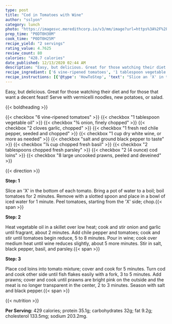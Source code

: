 ```yaml
---
type: post
title: "Cod in Tomatoes with Wine"
author: "sslyon"
category: lunch
photo: "https://imagesvc.meredithcorp.io/v3/mm/image?url=https%3A%2F%2Fimages.media-allrecipes.com%2Fuserphotos%2F2668917.jpg"
prep_time: "P0DT0H30M"
cook_time: "P0DT0H25M"
recipe_yield: "2 servings"
rating_value: 4.7625
review_count: 80
calories: "428.7 calories"
date_published: 12/13/2020 02:44 AM
description: "Easy, but delicious. Great for those watching their diet and for those that want a decent feast! Serve with vermicelli noodles, new potatoes, or salad."
recipe_ingredient: ['6 vine-ripened tomatoes', '1 tablespoon vegetable oil', '¾ onion, finely chopped', '2 cloves garlic, chopped', '1 fresh red chile pepper, seeded and chopped', '1 cup dry white wine, or more as needed', 'salt and ground black pepper to taste', '¼ cup chopped fresh basil', '2 tablespoons chopped fresh parsley', '2 (4 ounce) cod loins', '8 large uncooked prawns, peeled and deveined']
recipe_instructions: [{'@type': 'HowToStep', 'text': "Slice an 'X' in the bottom of each tomato. Bring a pot of water to a boil; boil tomatoes for 2 minutes. Remove with a slotted spoon and place in a bowl of iced water for 1 minute. Peel tomatoes, starting from the 'X' side; chop.\n"}, {'@type': 'HowToStep', 'text': 'Heat vegetable oil in a skillet over low heat; cook and stir onion and garlic until fragrant, about 2 minutes. Add chile pepper and tomatoes; cook and stir until tomatoes begin reduce, 5 to 8 minutes. Pour in wine; cook over medium heat until wine reduces slightly, about 5 more minutes. Stir in salt, black pepper, basil, and parsley.\n'}, {'@type': 'HowToStep', 'text': 'Place cod loins into tomato mixture; cover and cook for 5 minutes. Turn cod and cook other side until fish flakes easily with a fork, 3 to 5 minutes. Add prawns; cover and cook until prawns are bright pink on the outside and the meat is no longer transparent in the center, 2 to 3 minutes. Season with salt and black pepper.\n'}]
---
```


Easy, but delicious. Great for those watching their diet and for those that want a decent feast! Serve with vermicelli noodles, new potatoes, or salad. 

{{< boldheading >}}

{{< checkbox "6  vine-ripened tomatoes" >}}
{{< checkbox "1 tablespoon vegetable oil" >}}
{{< checkbox "¾  onion, finely chopped" >}}
{{< checkbox "2 cloves garlic, chopped" >}}
{{< checkbox "1  fresh red chile pepper, seeded and chopped" >}}
{{< checkbox "1 cup dry white wine, or more as needed" >}}
{{< checkbox "salt and ground black pepper to taste" >}}
{{< checkbox "¼ cup chopped fresh basil" >}}
{{< checkbox "2 tablespoons chopped fresh parsley" >}}
{{< checkbox "2 (4 ounce) cod loins" >}}
{{< checkbox "8 large uncooked prawns, peeled and deveined" >}}


{{< direction >}}

**Step: 1**

Slice an 'X' in the bottom of each tomato. Bring a pot of water to a boil; boil tomatoes for 2 minutes. Remove with a slotted spoon and place in a bowl of iced water for 1 minute. Peel tomatoes, starting from the 'X' side; chop.{{< span >}}

**Step: 2**

Heat vegetable oil in a skillet over low heat; cook and stir onion and garlic until fragrant, about 2 minutes. Add chile pepper and tomatoes; cook and stir until tomatoes begin reduce, 5 to 8 minutes. Pour in wine; cook over medium heat until wine reduces slightly, about 5 more minutes. Stir in salt, black pepper, basil, and parsley.{{< span >}}

**Step: 3**

Place cod loins into tomato mixture; cover and cook for 5 minutes. Turn cod and cook other side until fish flakes easily with a fork, 3 to 5 minutes. Add prawns; cover and cook until prawns are bright pink on the outside and the meat is no longer transparent in the center, 2 to 3 minutes. Season with salt and black pepper.{{< span >}}

{{< nutrition >}}

**Per Serving:** 429 calories; protein 35.1g; carbohydrates 32g; fat 9.2g; cholesterol 133.5mg; sodium 203.2mg.